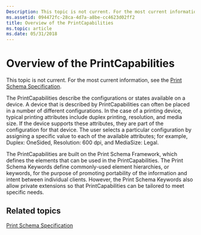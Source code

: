 ```yaml
---
Description: This topic is not current. For the most current information, see the Print Schema Specification.
ms.assetid: 094472fc-28ca-4d7a-a8be-cc4623d02ff2
title: Overview of the PrintCapabilities
ms.topic: article
ms.date: 05/31/2018
---
```


# Overview of the PrintCapabilities

This topic is not current. For the most current information, see the [Print Schema Specification](https://www.microsoft.com/whdc/xps/printschema.mspx).

The PrintCapabilities describe the configurations or states available on a device. A device that is described by PrintCapabilities can often be placed in a number of different configurations. In the case of a printing device, typical printing attributes include duplex printing, resolution, and media size. If the device supports these attributes, they are part of the configuration for that device. The user selects a particular configuration by assigning a specific value to each of the available attributes; for example, Duplex: OneSided, Resolution: 600 dpi, and MediaSize: Legal.

The PrintCapabilities are built on the Print Schema Framework, which defines the elements that can be used in the PrintCapabilities. The Print Schema Keywords define commonly-used element hierarchies, or keywords, for the purpose of promoting portability of the information and intent between individual clients. However, the Print Schema Keywords also allow private extensions so that PrintCapabilities can be tailored to meet specific needs.

## Related topics

<dl> <dt>

[Print Schema Specification](https://www.microsoft.com/whdc/xps/printschema.mspx)
</dt> </dl>

 

 



